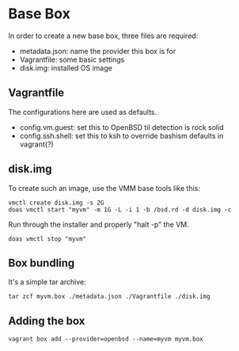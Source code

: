 # Base Box
In order to create a new base box, three files are required:
- metadata.json: name the provider this box is for
- Vagrantfile: some basic settings
- disk.img: installed OS image

## Vagrantfile
The configurations here are used as defaults.
- config.vm.guest: set this to OpenBSD til detection is rock solid
- config.ssh.shell: set this to ksh to override bashism defaults in vagrant(?)

## disk.img
To create such an image, use the VMM base tools like this:
````
vmctl create disk.img -s 2G
doas vmctl start "myvm" -m 1G -L -i 1 -b /bsd.rd -d disk.img -c
````
Run through the installer and properly "halt -p" the VM.
````
doas vmctl stop "myvm"
````

## Box bundling
It's a simple tar archive:
````
tar zcf myvm.box ./metadata.json ./Vagrantfile ./disk.img
````

## Adding the box
````
vagrant box add --provider=openbsd --name=myvm myvm.box
````
